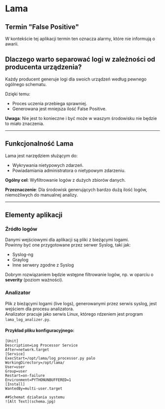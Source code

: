 # Lama

## Termin "False Positive"
W kontekście tej aplikacji termin ten oznacza alarmy, które nie informują o awarii.

## Dlaczego warto separować logi w zależności od producenta urządzenia?
Każdy producent generuje logi dla swoich urządzeń według pewnego ogólnego schematu.

Dzięki temu:
- Proces uczenia przebiega sprawniej.
- Generowana jest mniejsza ilość False Positive.

**Uwaga**: Nie jest to konieczne i być może w waszym środowisku nie będzie to miało znaczenia.

---

## Funkcjonalność Lama
Lama jest narzędziem służącym do:
- Wykrywania nietypowych zdarzeń.
- Powiadamiania administratora o nietypowym zdarzeniu.

**Ogólny cel**: Wyfiltrowanie logów z dużych zbiorów danych.

**Przeznaczenie**: Dla środowisk generujących bardzo dużą ilość logów, niemożliwych do manualnej analizy.

---

## Elementy aplikacji

### Źródło logów
Danymi wejściowymi dla aplikacji są pliki z bieżącymi logami.  
Powinny być one przygotowane przez serwer Syslog, taki jak:
- Syslog-ng
- Graylog
- Inne serwery zgodne z Syslog

Dobrym rozwiązaniem będzie wstępne filtrowanie logów, np. w oparciu o **severity** (poziom ważności).

### Analizator
Plik z bieżącymi logami (live logs), generowanymi przez serwis syslog, jest wejściem dla procesu analizatora.  
Analizator pracuje jako serwis Linux, którego rdzeniem jest program `lama_log_analizer.py`.

#### Przykład pliku konfiguracyjnego:
```plaintext
[Unit]
Description=Log Processor Service
After=network.target
[Service]
ExecStart=/opt/lama/log_processor.py palo
WorkingDirectory=/opt/lama/
User=user
Group=user
Restart=on-failure
Environment=PYTHONUNBUFFERED=1
[Install]
WantedBy=multi-user.target

##Schemat działania systemu
![Alt Text](schema.jpg)
